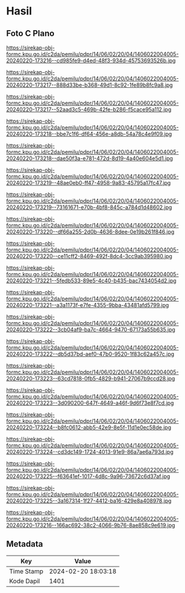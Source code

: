 # Hasil

## Foto C Plano

https://sirekap-obj-formc.kpu.go.id/c2da/pemilu/pdpr/14/06/02/20/04/1406022004005-20240220-173216--cd985fe9-d4ed-48f3-934d-45753693526b.jpg

https://sirekap-obj-formc.kpu.go.id/c2da/pemilu/pdpr/14/06/02/20/04/1406022004005-20240220-173217--888d33be-b368-49d1-8c92-1fe89b8fc9a8.jpg

https://sirekap-obj-formc.kpu.go.id/c2da/pemilu/pdpr/14/06/02/20/04/1406022004005-20240220-173217--52aad3c5-469b-42fe-b286-f5cace95a112.jpg

https://sirekap-obj-formc.kpu.go.id/c2da/pemilu/pdpr/14/06/02/20/04/1406022004005-20240220-173218--bbe7c1f6-df64-456e-a8db-54a78c4e9f09.jpg

https://sirekap-obj-formc.kpu.go.id/c2da/pemilu/pdpr/14/06/02/20/04/1406022004005-20240220-173218--dae50f3a-e781-472d-8d19-4a40e604e5d1.jpg

https://sirekap-obj-formc.kpu.go.id/c2da/pemilu/pdpr/14/06/02/20/04/1406022004005-20240220-173219--48ae0eb0-ff47-4958-9a83-45795a17fc47.jpg

https://sirekap-obj-formc.kpu.go.id/c2da/pemilu/pdpr/14/06/02/20/04/1406022004005-20240220-173219--73161671-e70b-4bf8-845c-a784d1d48602.jpg

https://sirekap-obj-formc.kpu.go.id/c2da/pemilu/pdpr/14/06/02/20/04/1406022004005-20240220-173220--df66a255-2d0b-4636-8dee-0e19b261f846.jpg

https://sirekap-obj-formc.kpu.go.id/c2da/pemilu/pdpr/14/06/02/20/04/1406022004005-20240220-173220--ce11cff2-8469-492f-8dc4-3cc9ab395980.jpg

https://sirekap-obj-formc.kpu.go.id/c2da/pemilu/pdpr/14/06/02/20/04/1406022004005-20240220-173221--5fedb533-89e5-4c40-b435-bac7434054d2.jpg

https://sirekap-obj-formc.kpu.go.id/c2da/pemilu/pdpr/14/06/02/20/04/1406022004005-20240220-173221--a3a1173f-e7fe-4355-9bba-43481afd5799.jpg

https://sirekap-obj-formc.kpu.go.id/c2da/pemilu/pdpr/14/06/02/20/04/1406022004005-20240220-173222--3cb04af9-ba7c-4664-9470-67173a55b635.jpg

https://sirekap-obj-formc.kpu.go.id/c2da/pemilu/pdpr/14/06/02/20/04/1406022004005-20240220-173222--db5d37bd-aef0-47b0-9520-1f83c62a457c.jpg

https://sirekap-obj-formc.kpu.go.id/c2da/pemilu/pdpr/14/06/02/20/04/1406022004005-20240220-173223--63cd7818-0fb5-4829-b941-27067b9ccd28.jpg

https://sirekap-obj-formc.kpu.go.id/c2da/pemilu/pdpr/14/06/02/20/04/1406022004005-20240220-173223--3d090200-647f-4649-a46f-9d6f73e8f7cd.jpg

https://sirekap-obj-formc.kpu.go.id/c2da/pemilu/pdpr/14/06/02/20/04/1406022004005-20240220-173224--b8fc0612-abb5-42e9-8e5f-11d1e0ec58de.jpg

https://sirekap-obj-formc.kpu.go.id/c2da/pemilu/pdpr/14/06/02/20/04/1406022004005-20240220-173224--cd3dc149-1724-4013-91e9-86a7ae6a793d.jpg

https://sirekap-obj-formc.kpu.go.id/c2da/pemilu/pdpr/14/06/02/20/04/1406022004005-20240220-173225--f63641ef-1017-4d8c-9a96-73672c6d37af.jpg

https://sirekap-obj-formc.kpu.go.id/c2da/pemilu/pdpr/14/06/02/20/04/1406022004005-20240220-173225--3a167314-1f27-4412-ba16-429e8a408978.jpg

https://sirekap-obj-formc.kpu.go.id/c2da/pemilu/pdpr/14/06/02/20/04/1406022004005-20240220-173216--166ac692-38c2-4066-9b76-8ae858c9e619.jpg


## Metadata

| Key        | Value               |
| ---------- | ------------------- |
| Time Stamp | 2024-02-20 18:03:18 |
| Kode Dapil | 1401                |



